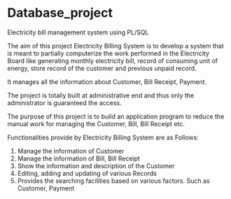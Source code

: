 # Database_project
Electricity bill management system using PL/SQL

The aim of this project Electricity Billing System is to develop
a system that is meant to partially computerize the work performed 
in the Electricity Board like generating monthly electricity bill, 
record of consuming unit of energy, store record of the customer and
previous unpaid record. 

It manages all the information about Customer, 
Bill Receipt, Payment. 

The project is totally built at administrative end and thus 
only the administrator is guaranteed the access. 

The purpose of this project is 
to build an application program to reduce the manual work for managing the Customer, Bill, Bill Receipt etc.


Functionalities provide by Electricity Billing System are as Follows:
  1. Manage the information of Customer
  2. Manage the information of Bill, Bill Receipt
  3. Show the information and description of the Customer
  4. Editing, adding and updating of various Records 
  5. Provides the searching facilities based on various factors. Such as Customer, Payment
